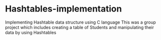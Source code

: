 # Hashtables-implementation
Implementing Hashtable data structure using C language
This was a group project which includes creating a table of Students and manipulating their data by using Hashtables
